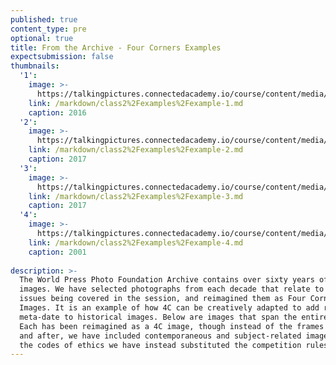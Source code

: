 ```yaml
---
published: true
content_type: pre
optional: true
title: From the Archive - Four Corners Examples
expectsubmission: false
thumbnails:
  '1':
    image: >-
      https://talkingpictures.connectedacademy.io/course/content/media/small/week2-example1.jpg
    link: /markdown/class2%2Fexamples%2Fexample-1.md
    caption: 2016
  '2':
    image: >-
      https://talkingpictures.connectedacademy.io/course/content/media/small/week2-example2.jpg
    link: /markdown/class2%2Fexamples%2Fexample-2.md
    caption: 2017
  '3':
    image: >-
      https://talkingpictures.connectedacademy.io/course/content/media/small/week2-example3.jpg
    link: /markdown/class2%2Fexamples%2Fexample-3.md
    caption: 2017
  '4':
    image: >-
      https://talkingpictures.connectedacademy.io/course/content/media/small/week2-example4.jpg
    link: /markdown/class2%2Fexamples%2Fexample-4.md
    caption: 2001
  
description: >-
  The World Press Photo Foundation Archive contains over sixty years of iconic
  images. We have selected photographs from each decade that relate to the
  issues being covered in the session, and reimagined them as Four Corners
  Images. It is an example of how 4C can be creatively adapted to add rich
  meta-date to historical images. Below are images that span the entire archive.
  Each has been reimagined as a 4C image, though instead of the frames before
  and after, we have included contemporaneous and subject-related images. For
  the codes of ethics we have instead substituted the competition rules
---
```


